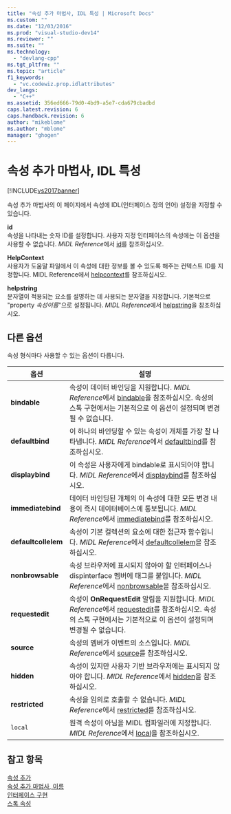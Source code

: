 ```yaml
---
title: "속성 추가 마법사, IDL 특성 | Microsoft Docs"
ms.custom: ""
ms.date: "12/03/2016"
ms.prod: "visual-studio-dev14"
ms.reviewer: ""
ms.suite: ""
ms.technology: 
  - "devlang-cpp"
ms.tgt_pltfrm: ""
ms.topic: "article"
f1_keywords: 
  - "vc.codewiz.prop.idlattributes"
dev_langs: 
  - "C++"
ms.assetid: 356ed666-79d0-4bd9-a5e7-cda679cbadbd
caps.latest.revision: 6
caps.handback.revision: 6
author: "mikeblome"
ms.author: "mblome"
manager: "ghogen"
---
```

# 속성 추가 마법사, IDL 특성
[!INCLUDE[vs2017banner](../assembler/inline/includes/vs2017banner.md)]

속성 추가 마법사의 이 페이지에서 속성에 IDL\(인터페이스 정의 언어\) 설정을 지정할 수 있습니다.  
  
 **id**  
 속성을 나타내는 숫자 ID를 설정합니다.  사용자 지정 인터페이스의 속성에는 이 옵션을 사용할 수 없습니다.  *MIDL Reference*에서 [id](http://msdn.microsoft.com/library/windows/desktop/aa367040)를 참조하십시오.  
  
 **HelpContext**  
 사용자가 도움말 파일에서 이 속성에 대한 정보를 볼 수 있도록 해주는 컨텍스트 ID를 지정합니다.   MIDL Reference에서 [helpcontext](http://msdn.microsoft.com/library/windows/desktop/aa366851)를 참조하십시오.  
  
 **helpstring**  
 문자열이 적용되는 요소를 설명하는 데 사용되는 문자열을 지정합니다.  기본적으로 "property *속성이름*"으로 설정됩니다. *MIDL Reference*에서 [helpstring](http://msdn.microsoft.com/library/windows/desktop/aa366856)을 참조하십시오.  
  
## 다른 옵션  
 속성 형식마다 사용할 수 있는 옵션이 다릅니다.  
  
|옵션|설명|  
|--------|--------|  
|**bindable**|속성이 데이터 바인딩을 지원합니다.  *MIDL Reference*에서 [bindable](http://msdn.microsoft.com/library/windows/desktop/aa366738)을 참조하십시오.  속성의 스톡 구현에서는 기본적으로 이 옵션이 설정되며 변경될 수 없습니다.|  
|**defaultbind**|이 하나의 바인딩할 수 있는 속성이 개체를 가장 잘 나타냅니다.  *MIDL Reference*에서 [defaultbind](http://msdn.microsoft.com/library/windows/desktop/aa366790)를 참조하십시오.|  
|**displaybind**|이 속성은 사용자에게 bindable로 표시되어야 합니다.  *MIDL Reference*에서 [displaybind](http://msdn.microsoft.com/library/windows/desktop/aa366804)를 참조하십시오.|  
|**immediatebind**|데이터 바인딩된 개체의 이 속성에 대한 모든 변경 내용이 즉시 데이터베이스에 통보됩니다.  *MIDL Reference*에서 [immediatebind](http://msdn.microsoft.com/library/windows/desktop/aa367045)를 참조하십시오.|  
|**defaultcollelem**|속성이 기본 컬렉션의 요소에 대한 접근자 함수입니다.  *MIDL Reference*에서 [defaultcollelem](http://msdn.microsoft.com/library/windows/desktop/aa366792)을 참조하십시오.|  
|**nonbrowsable**|속성 브라우저에 표시되지 않아야 할 인터페이스나 dispinterface 멤버에 태그를 붙입니다.  *MIDL Reference*에서 [nonbrowsable](http://msdn.microsoft.com/library/windows/desktop/aa367117)을 참조하십시오.|  
|**requestedit**|속성이 **OnRequestEdit** 알림을 지원합니다. *MIDL Reference*에서 [requestedit](http://msdn.microsoft.com/library/windows/desktop/aa367155)를 참조하십시오.  속성의 스톡 구현에서는 기본적으로 이 옵션이 설정되며 변경될 수 없습니다.|  
|**source**|속성의 멤버가 이벤트의 소스입니다.  *MIDL Reference*에서 [source](http://msdn.microsoft.com/library/windows/desktop/aa367166)를 참조하십시오.|  
|**hidden**|속성이 있지만 사용자 기반 브라우저에는 표시되지 않아야 합니다.  *MIDL Reference*에서 [hidden](http://msdn.microsoft.com/library/windows/desktop/aa366861)을 참조하십시오.|  
|**restricted**|속성을 임의로 호출할 수 없습니다.  *MIDL Reference*에서 [restricted](http://msdn.microsoft.com/library/windows/desktop/aa367157)를 참조하십시오.|  
|`local`|원격 속성이 아님을 MIDL 컴파일러에 지정합니다.  *MIDL Reference*에서 [local](http://msdn.microsoft.com/library/windows/desktop/aa367071)을 참조하십시오.|  
  
## 참고 항목  
 [속성 추가](../ide/adding-a-property-visual-cpp.md)   
 [속성 추가 마법사, 이름](../ide/names-add-property-wizard.md)   
 [인터페이스 구현](../ide/implementing-an-interface-visual-cpp.md)   
 [스톡 속성](../ide/stock-properties.md)